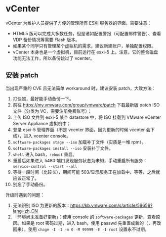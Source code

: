 # vCenter

vCenter 为维护人员提供了方便的管理所有 ESXi 服务器的界面。需要注意：

- HTML5 版可以完成大多数任务，但是诸如配置警报（可配置邮件警告）、查看 VDP 备份情况等需要 Flash 版本。
- 如果某个同学只有管理某个虚拟机的需求，建议新建账户，单独配置权限。
- vCenter 本身也是一个虚拟机，目前运行在 esxi-5 上。注意，它的整合磁盘功能无法工作，所以备份跳过了 vcenter。

## 安装 patch

当出现严重的 CVE 且无法简单 workaround 时，建议安装 patch，大致方法：

1. 打快照，最好能手动备份一下。
2. 前往 <https://my.vmware.com/group/vmware/patch> 下载最新版 patch ISO 文件（分类为 VC，需要注册免费账号）；
3. 上传 ISO 文件到 esxi-5 某个 datastore 中，将 ISO 挂载到 VMware vCenter Server Appliance 虚拟机中；
4. 登录 esxi-5 管理界面（不是 vcenter 界面，因为更新的时候 vcenter 会下线），进入 vcenter console。
5. `software-packages stage --iso` 加载补丁文件（实质是一堆 rpm）。
6. `software-packages install --iso` 安装补丁文件。
7. `shell` 进入 bash，`reboot` 重启。
8. 重启后如果进入 5480 端口发现服务状态为未知，手动重启所有服务：`service-control --start --all`
9. 等待一段时间（比较长），期间可能 503/显示服务正在加载中，等等，之后就应该正常了。
10. 别忘了手动备份。

升级时遇到的问题：
1. 无法识别 ISO 为更新的版本：<https://kb.vmware.com/s/article/59659?lang=zh_CN>
2. 「环境尚未准备好更新」：使用 console 的 `software-packages` 更新，查看原因。如果是 root 密码过期，进入 bash，使用 passwd 先重置成新的（，再改回来），使用 `chage -I -1 -m 0 -M 99999 -E -1 root` 设置永不过期。
